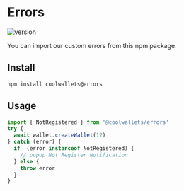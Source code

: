 # Errors

![version](https://img.shields.io/npm/v/@coolwallets/errors)

You can import our custom errors from this npm package.

## Install

```shell
npm install coolwallets@errors
```

## Usage

```javascript
import { NotRegistered } from '@coolwallets/errors'
try {
  await wallet.createWallet(12)
} catch (error) {
  if  (error instanceof NotRegistered) {
    // popup Not Register Notification
  } else {
    throw error
  }
}
```